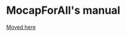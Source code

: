 # MocapForAll's manual
[Moved here](https://akiya-research-institute.github.io/MocapForAll-Manual/)
